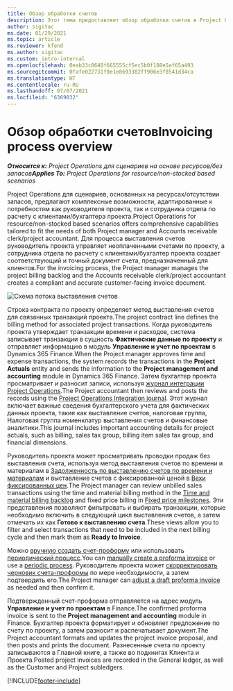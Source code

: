 ```yaml
---
title: Обзор обработки счетов
description: Этот тема предоставляет обзор обработки счетов в Project Operations для сценариев на основе ресурсов/отсутствия запасов.
author: sigitac
ms.date: 01/29/2021
ms.topic: article
ms.reviewer: kfend
ms.author: sigitac
ms.custom: intro-internal
ms.openlocfilehash: 0eab33c8640f665555cf5ec5b0f188e5af65a493
ms.sourcegitcommit: 0fafe022731f0e1e8693382ff906e3f8541d34ca
ms.translationtype: HT
ms.contentlocale: ru-RU
ms.lasthandoff: 07/07/2021
ms.locfileid: "6369032"
---
```

# <a name="invoicing-process-overview"></a><span data-ttu-id="72048-103">Обзор обработки счетов</span><span class="sxs-lookup"><span data-stu-id="72048-103">Invoicing process overview</span></span>

<span data-ttu-id="72048-104">_**Относится к:** Project Operations для сценариев на основе ресурсов/без запасов_</span><span class="sxs-lookup"><span data-stu-id="72048-104">_**Applies To:** Project Operations for resource/non-stocked based scenarios_</span></span>

<span data-ttu-id="72048-105">Project Operations для сценариев, основанных на ресурсах/отсутствии запасов, предлагают комплексные возможности, адаптированные к потребностям как руководителя проекта, так и сотрудника отдела по расчету с клиентами/бухгалтера проекта.</span><span class="sxs-lookup"><span data-stu-id="72048-105">Project Operations for resource/non-stocked based scenarios offers comprehensive capabilities tailored to fit the needs of both Project manager and Accounts receivable clerk/project accountant.</span></span> <span data-ttu-id="72048-106">Для процесса выставления счетов руководитель проекта управляет неоплаченными счетами по проекту, а сотрудника отдела по расчету с клиентами/бухгалтер проекта создает соответствующий и точный документ счета, предназначенный для клиентов.</span><span class="sxs-lookup"><span data-stu-id="72048-106">For the invoicing process, the Project manager manages the project billing backlog and the Accounts receivable clerk/project accountant creates a compliant and accurate customer-facing invoice document.</span></span>

![Схема потока выставления счетов](./media/invoicing-flow.png)

<span data-ttu-id="72048-108">Строка контракта по проекту определяет метод выставления счетов для связанных транзакций проекта.</span><span class="sxs-lookup"><span data-stu-id="72048-108">The project contract line defines the billing method for associated project transactions.</span></span> <span data-ttu-id="72048-109">Когда руководитель проекта утверждает транзакции времени и расходов, система записывает транзакции в сущность **Фактические данные по проекту** и отправляет информацию в модуль **Управление и учет по проектам** в Dynamics 365 Finance.</span><span class="sxs-lookup"><span data-stu-id="72048-109">When the Project manager approves time and expense transactions, the system records the transactions in the **Project Actuals** entity and sends the information to the **Project management and accounting** module in Dynamics 365 Finance.</span></span> <span data-ttu-id="72048-110">Затем бухгалтер проекта просматривает и разносит записи, используя [журнал интеграции Project Operations](../project-accounting/project-operations-integration-journal.md).</span><span class="sxs-lookup"><span data-stu-id="72048-110">The Project accountant then reviews and posts the records using the [Project Operations Integration journal](../project-accounting/project-operations-integration-journal.md).</span></span> <span data-ttu-id="72048-111">Этот журнал включает важные сведения бухгалтерского учета для фактических данных проекта, такие как выставление счетов, налоговая группа, Налоговая группа номенклатур выставления счетов и финансовые аналитики.</span><span class="sxs-lookup"><span data-stu-id="72048-111">This journal includes important accounting details for project actuals, such as billing, sales tax group, billing item sales tax group, and financial dimensions.</span></span>

<span data-ttu-id="72048-112">Руководитель проекта может просматривать проводки продаж без выставления счета, используя метод выставления счетов по времени и материалам в [Задолженность по выставлению счетов по времени и материалам](../proforma-invoicing/manage-billing-backlog.md#time-and-material-billing-backlog) и выставление счетов с фиксированной ценой в [Вехи фиксированных цен](../proforma-invoicing/manage-billing-backlog.md#fixed-price-milestones).</span><span class="sxs-lookup"><span data-stu-id="72048-112">The Project manager can review unbilled sales transactions using the time and material billing method in the [Time and material billing backlog](../proforma-invoicing/manage-billing-backlog.md#time-and-material-billing-backlog) and fixed price billing in [Fixed price milestones](../proforma-invoicing/manage-billing-backlog.md#fixed-price-milestones).</span></span> <span data-ttu-id="72048-113">Эти представления позволяют фильтровать и выбирать транзакции, которые необходимо включить в следующий цикл выставления счетов, а затем отмечать их как **Готово к выставлению счета**.</span><span class="sxs-lookup"><span data-stu-id="72048-113">These views allow you to filter and select transactions that need to be included in the next billing cycle and then mark them as **Ready to Invoice**.</span></span>

<span data-ttu-id="72048-114">Можно [вручную создать счет-проформу](../proforma-invoicing/create-manual-proforma-invoice.md) или использовать [периодический процесс](../proforma-invoicing/configure-automated-invoice-creation.md).</span><span class="sxs-lookup"><span data-stu-id="72048-114">You can [manually create a proforma invoice](../proforma-invoicing/create-manual-proforma-invoice.md) or use a [periodic process](../proforma-invoicing/configure-automated-invoice-creation.md).</span></span> <span data-ttu-id="72048-115">Руководитель проекта может [скорректировать черновик счета-проформы](../proforma-invoicing/manage-proforma-invoice.md) по мере необходимости, а затем подтвердить его.</span><span class="sxs-lookup"><span data-stu-id="72048-115">The Project manager can [adjust a draft proforma invoice](../proforma-invoicing/manage-proforma-invoice.md) as needed and then confirm it.</span></span>

<span data-ttu-id="72048-116">Подтвержденный счет-проформа отправляется на адрес модуль **Управление и учет по проектам** в Finance.</span><span class="sxs-lookup"><span data-stu-id="72048-116">The confirmed proforma invoice is sent to the **Project management and accounting** module in Finance.</span></span> <span data-ttu-id="72048-117">Бухгалтер проекта форматирует и обновляет предложение по счету по проекту, а затем разносит и распечатывает документ.</span><span class="sxs-lookup"><span data-stu-id="72048-117">The Project accountant formats and updates the project invoice proposal, and then posts and prints the document.</span></span> <span data-ttu-id="72048-118">Разнесенные счета по проекту записываются в Главной книге, а также во подкнигах Клиента и Проекта.</span><span class="sxs-lookup"><span data-stu-id="72048-118">Posted project invoices are recorded in the General ledger, as well as the Customer and Project subledgers.</span></span>


[!INCLUDE[footer-include](../includes/footer-banner.md)]
